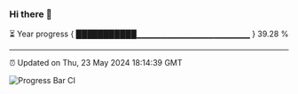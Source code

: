 ### Hi there 👋

⏳ Year progress { ███████████▁▁▁▁▁▁▁▁▁▁▁▁▁▁▁▁▁▁▁ } 39.28 %

---

⏰ Updated on Thu, 23 May 2024 18:14:39 GMT

![Progress Bar CI](https://github.com/liununu/liununu/workflows/Progress%20Bar%20CI/badge.svg)
